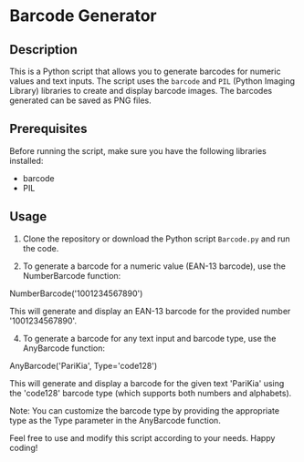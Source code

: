 # Barcode Generator

## Description

This is a Python script that allows you to generate barcodes for numeric values and text inputs. The script uses the `barcode` and `PIL` (Python Imaging Library) libraries to create and display barcode images. The barcodes generated can be saved as PNG files.

## Prerequisites

Before running the script, make sure you have the following libraries installed:

- barcode
- PIL

## Usage

1. Clone the repository or download the Python script `Barcode.py` and run the code.

2. To generate a barcode for a numeric value (EAN-13 barcode), use the NumberBarcode function:

NumberBarcode('1001234567890')

This will generate and display an EAN-13 barcode for the provided number '1001234567890'.

4. To generate a barcode for any text input and barcode type, use the AnyBarcode function:

AnyBarcode('PariKia', Type='code128')

This will generate and display a barcode for the given text 'PariKia' using the 'code128' barcode type (which supports both numbers and alphabets).

Note: You can customize the barcode type by providing the appropriate type as the Type parameter in the AnyBarcode function.

Feel free to use and modify this script according to your needs. Happy coding!
